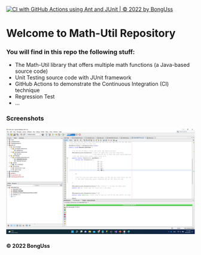 [![CI with GitHub Actions using Ant and JUnit | © 2022 by BongUss](https://github.com/BongUss/math-util/actions/workflows/ci-junit.yml/badge.svg)](https://github.com/BongUss/math-util/actions/workflows/ci-junit.yml)

# Welcome to Math-Util Repository
### You will find in this repo the following stuff:
* The Math-Util library that offers multiple math functions (a Java-based source code)
* Unit Testing source code with JUnit framework
* GitHub Actions to demonstrate the Continuous Integration (CI) technique
* Regression Test
* ...

### Screenshots

![DDT & TDD with JUnit](https://github.com/BongUss/math-util/blob/main/images/DDT%20with%20JUnit.png)

#### © 2022 BongUss